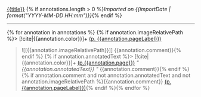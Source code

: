 [{{title}}]({{desktopURI}})
{% if annotations.length > 0 %}*Imported on {{importDate | format("YYYY-MM-DD HH:mm")}}*{% endif %}

---

{% for annotation in annotations %}
{% if annotation.imageRelativePath %}> [!cite|{{annotation.color}}]+ [(p. {{annotation.pageLabel}})](zotero://open-pdf/library/items/{{annotation.attachment.itemKey}}?page={{annotation.pageLabel}}&annotation={{annotation.id}})
> ![[{{annotation.imageRelativePath}}]]
> {{annotation.comment}}{% endif %}
{% if annotation.annotatedText %}> [!cite|{{annotation.color}}]+ [(p.{{annotation.page}})](zotero://open-pdf/library/items/{{annotation.attachment.itemKey}}?page={{annotation.page}}&annotation={{annotation.id}})
> *" {{annotation.annotatedText}} "*
> {{annotation.comment}}{% endif %}
{% if annotation.comment and not annotation.annotatedText and not annotation.imageRelativePath %}{{annotation.comment}} [(p. {{annotation.pageLabel}})](zotero://open-pdf/library/items/{{annotation.attachment.itemKey}}?page={{annotation.pageLabel}}&annotation={{annotation.id}}){% endif %}{% endfor %}